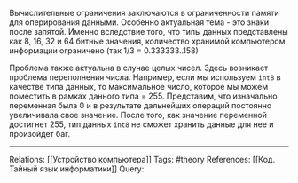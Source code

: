Вычислительные ограничения заключаются в ограниченности памяти для оперирования данными. Особенно актуальная тема - это знаки после запятой. Именно вследствие того, что типы данных представлены как 8, 16, 32 и 64 битные значения, количество хранимой компьютером информации ограничено (так 1/3 = 0.333333..158)

Проблема также актуальна в случае целых чисел. Здесь возникает проблема переполнения числа. Например, если мы используем `int8` в качестве типа данных, то максимальное число, которое мы можем поместить в рамках данного типа = 255. Представим, что изначально переменная была 0 и в результате дальнейших операций постоянно увеличивала свое значение. После того, как значение переменной достигнет 255, тип данных `int8` не сможет хранить данные для нее и произойдет баг. 

___
Relations: [[Устройство компьютера]] 
Tags: #theory 
References: [[Код. Тайный язык информатики]] 
Query: 